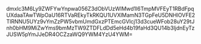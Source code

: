 dmxlc3M6Ly9ZWFYwYnpwa056Z3dObVUzWlMwd1l6TmpMVFEyT1RBdFpqUXdaaTAwTWpOaU16RTVaREkyTkRKQU1UVXlMamN3TGpFeU5DNHlOVFE2TlRNNU5UYz9vYmZzPW5vbmUmdGxzPTEmcGVlcj13d3cueWFob28uY29tJnh0bHM9MiZwYms9bmMzTW9ZTDFLdDd5eHd4b19faHd3QU14b3ljdnEyTzJUSW5pYmJJeDR4OCZzaWQ9YWM4YzU4YWM=
